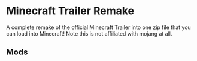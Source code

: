 # Minecraft Trailer Remake
A complete remake of the official Minecraft Trailer into one zip file that you can load into Minecraft!
Note this is not affiliated with mojang at all.

## Mods

